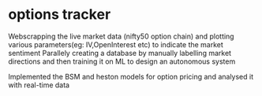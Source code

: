 # options tracker
 
Webscrapping the live market data (nifty50 option chain) and plotting various parameters(eg: IV,OpenInterest etc) to indicate the market sentiment 
Parallely creating a database by manually labelling market directions and then training it on ML to design an autonomous system

Implemented the BSM and heston models for option pricing and analysed it with real-time data

